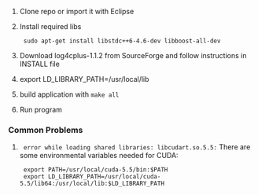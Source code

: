 1. Clone repo or import it with Eclipse
2. Install required libs

		sudo apt-get install libstdc++6-4.6-dev libboost-all-dev
3. Download log4cplus-1.1.2 from SourceForge and follow instructions in INSTALL file
4. export LD_LIBRARY_PATH=/usr/local/lib
5. build application with `make all`
6. Run program


### Common Problems

1. ` error while loading shared libraries: libcudart.so.5.5:`
There are some environmental variables needed for CUDA:

		export PATH=/usr/local/cuda-5.5/bin:$PATH
		export LD_LIBRARY_PATH=/usr/local/cuda-5.5/lib64:/usr/local/lib:$LD_LIBRARY_PATH
